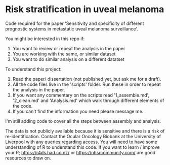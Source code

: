 # Risk stratification in uveal melanoma
Code required for the paper 'Sensitivity and specificity of different prognostic systems in metastatic uveal melanoma surveillance'.

You might be interested in this repo if:
1) You want to review or repeat the analysis in the paper
2) You are working with the same, or similar dataset
3) You want to do similar analysis on a different datatset

To understand this project:
1) Read the paper/ dissertation (not published yet, but ask me for a draft).
2) All the code files live in the 'scripts' folder. Run these in order to repeat the analysis in the paper.
3) If you want any commentary on the scripts read '1_assemble.md', '2_clean.md' and 'Analysis.md' which walk through different elements of the code.
4) If you can't find the information you need please message me.

I'm still adding code to cover all the steps between assembly and analysis.

The data is not publicly available because it is sensitive and there is a risk of re-identification. Contact the Ocular Oncology Biobank at the University of Liverpool with any queries regarding access. You will need to have some understanding of R to understand this code. If you want to learn / improve your R; https://r4ds.had.co.nz/ or https://nhsrcommunity.com/ are good resources to draw on.
